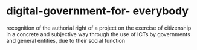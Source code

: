 # digital-government-for- everybody 
recognition of the authorial right of a project on the exercise of citizenship in a concrete and subjective way through the use of ICTs by governments and general entities, due to their social function
